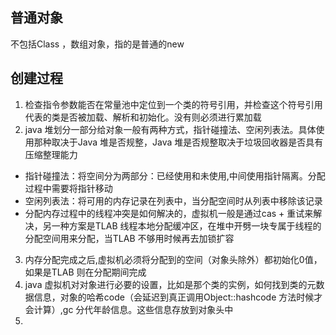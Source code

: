 ## 普通对象 
不包括Class ，数组对象，指的是普通的new

## 创建过程
1. 检查指令参数能否在常量池中定位到一个类的符号引用，并检查这个符号引用代表的类是否被加载、解析和初始化。没有则必须进行累加载
2. java 堆划分一部分给对象一般有两种方式，指针碰撞法、空闲列表法。具体使用那种取决于Java 堆是否规整，Java 堆是否规整取决于垃圾回收器是否具有压缩整理能力
- 指针碰撞法：将空间分为两部分：已经使用和未使用,中间使用指针隔离。分配过程中需要将指针移动
- 空闲列表法：将可用的内存记录在列表中，当分配空间时从列表中移除该记录
- 分配内存过程中的线程冲突是如何解决的，虚拟机一般是通过cas + 重试来解决，另一种方案是TLAB 线程本地分配缓冲区，在堆中开劈一块专属于线程的分配空间用来分配，当TLAB 不够用时候再去加锁扩容
3. 内存分配完成之后,虚拟机必须将分配到的空间（对象头除外）都初始化0值，如果是TLAB 则在分配期间完成
4. java 虚拟机对对象进行必要的设置，比如是那个类的实例，如何找到类的元数据信息，对象的哈希code（会延迟到真正调用Object::hashcode 方法时候才会计算）,gc 分代年龄信息。这些信息存放到对象头中
5. 
## 
